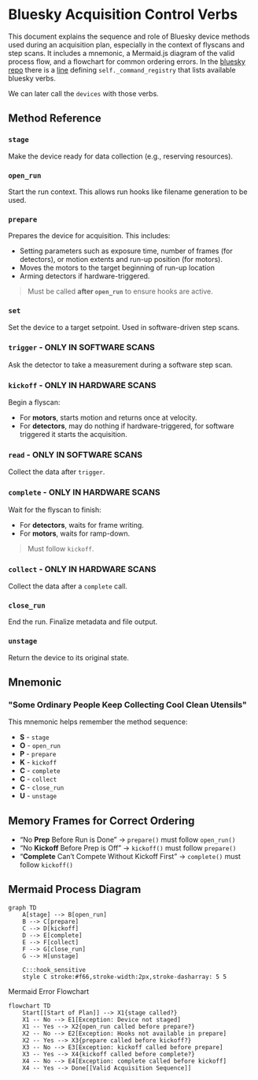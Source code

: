 
# Bluesky Acquisition Control Verbs

This document explains the sequence and role of Bluesky device methods used during an acquisition plan, especially in the context of flyscans and step scans. It includes a mnemonic, a Mermaid.js diagram of the valid process flow, and a flowchart for common ordering errors.
In the [bluesky repo](https://github.com/bluesky/bluesky) there is a [line](https://github.com/bluesky/bluesky/blob/4fe6276e386f243e088353c146a490479071cecf/src/bluesky/run_engine.py#L538C1-L538C35) defining `self._command_registry` that lists available bluesky verbs.

We can later call the `devices` with those verbs.

## Method Reference

### `stage`

Make the device ready for data collection (e.g., reserving resources).

### `open_run`

Start the run context. This allows run hooks like filename generation to be used.

### `prepare`

Prepares the device for acquisition. This includes:

- Setting parameters such as exposure time, number of frames (for detectors), or motion extents and run-up position (for motors).
- Moves the motors to the target beginning of run-up location
- Arming detectors if hardware-triggered.

> Must be called **after `open_run`** to ensure hooks are active.

### `set`

Set the device to a target setpoint. Used in software-driven step scans.

### `trigger` - ONLY IN SOFTWARE SCANS

Ask the detector to take a measurement during a software step scan.

### `kickoff` - ONLY IN HARDWARE SCANS

Begin a flyscan:

- For **motors**, starts motion and returns once at velocity.
- For **detectors**, may do nothing if hardware-triggered, for software triggered it starts the acquisition.

### `read` - ONLY IN SOFTWARE SCANS

Collect the data after `trigger`.

### `complete` - ONLY IN HARDWARE SCANS

Wait for the flyscan to finish:

- For **detectors**, waits for frame writing.
- For **motors**, waits for ramp-down.

> Must follow `kickoff`.

### `collect` - ONLY IN HARDWARE SCANS

Collect the data after a `complete` call.

### `close_run`

End the run. Finalize metadata and file output.

### `unstage`

Return the device to its original state.

## Mnemonic

### **"Some Ordinary People Keep Collecting Cool Clean Utensils"**

This mnemonic helps remember the method sequence:

- **S** - `stage`
- **O** - `open_run`
- **P** - `prepare`
- **K** - `kickoff`
- **C** - `complete`
- **C** - `collect`
- **C** - `close_run`
- **U** - `unstage`

## Memory Frames for Correct Ordering

- “No **Prep** Before Run is Done” → `prepare()` must follow `open_run()`
- “No **Kickoff** Before Prep is Off” → `kickoff()` must follow `prepare()`
- “**Complete** Can’t Compete Without Kickoff First” → `complete()` must follow `kickoff()`

## Mermaid Process Diagram

```{mermaid}
graph TD
    A[stage] --> B[open_run]
    B --> C[prepare]
    C --> D[kickoff]
    D --> E[complete]
    E --> F[collect]
    F --> G[close_run]
    G --> H[unstage]

    C:::hook_sensitive
    style C stroke:#f66,stroke-width:2px,stroke-dasharray: 5 5

```

Mermaid Error Flowchart

```{mermaid}
flowchart TD
    Start[[Start of Plan]] --> X1{stage called?}
    X1 -- No --> E1[Exception: Device not staged]
    X1 -- Yes --> X2{open_run called before prepare?}
    X2 -- No --> E2[Exception: Hooks not available in prepare]
    X2 -- Yes --> X3{prepare called before kickoff?}
    X3 -- No --> E3[Exception: kickoff called before prepare]
    X3 -- Yes --> X4{kickoff called before complete?}
    X4 -- No --> E4[Exception: complete called before kickoff]
    X4 -- Yes --> Done[[Valid Acquisition Sequence]]
```
